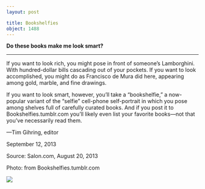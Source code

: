 ```yaml
---
layout: post

title: Bookshelfies
object: 1488
---
```

**Do these books make me look smart?**

****

If you want to look rich, you might pose in front of someone’s Lamborghini. With hundred-dollar bills cascading out of your pockets. If you want to look accomplished, you might do as Francisco de Mura did here, appearing among gold, marble, and fine drawings.

If you want to look smart, however, you’ll take a “bookshelfie,” a now-popular variant of the “selfie” cell-phone self-portrait in which you pose among shelves full of carefully curated books. And if you post it to Bookshelfies.tumblr.com you’ll likely even list your favorite books—not that you’ve necessarily read them.

—Tim Gihring, editor

September 12, 2013

Source: Salon.com, August 20, 2013

Photo: from Bookshelfies.tumblr.com

![]({{siteurl.base}}/images/13.09.13_Bookshelfies_Gihring-1.jpeg)
